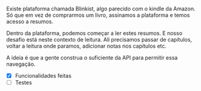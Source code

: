 Existe plataforma chamada Blinkist, algo parecido com o kindle da Amazon. Só que em vez de comprarmos um livro, assinamos a plataforma e temos acesso a resumos.

Dentro da plataforma, podemos começar a ler estes resumos. E nosso desafio está neste contexto de leitura. Ali precisamos passar de capítulos, voltar a leitura onde paramos, adicionar notas nos capítulos etc.

A ideia é que a gente construa o suficiente da API para permitir essa navegação.


- [x] Funcionalidades feitas
- [ ] Testes

